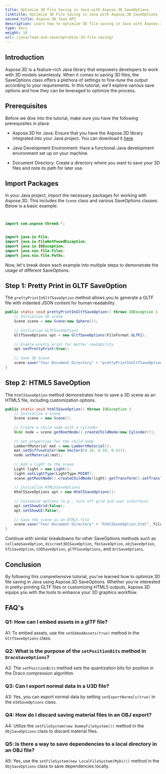 ```yaml
---
title: Optimize 3D File Saving in Java with Aspose.3D SaveOptions
linktitle: Optimize 3D File Saving in Java with Aspose.3D SaveOptions
second_title: Aspose.3D Java API
description: Learn how to optimize 3D file saving in Java with Aspose.3D SaveOptions. Enhance performance and customize outputs effortlessly.
type: docs
weight: 16
url: /java/load-and-save/optimize-3d-file-saving/
---
```

## Introduction

Aspose.3D is a feature-rich Java library that empowers developers to work with 3D models seamlessly. When it comes to saving 3D files, the SaveOptions class offers a plethora of settings to fine-tune the output according to your requirements. In this tutorial, we'll explore various save options and how they can be leveraged to optimize the process.

## Prerequisites

Before we dive into the tutorial, make sure you have the following prerequisites in place:

- Aspose.3D for Java: Ensure that you have the Aspose.3D library integrated into your Java project. You can download it [here](https://releases.aspose.com/3d/java/).

- Java Development Environment: Have a functional Java development environment set up on your machine.

- Document Directory: Create a directory where you want to save your 3D files and note its path for later use.

## Import Packages

In your Java project, import the necessary packages for working with Aspose.3D. This includes the `Scene` class and various SaveOptions classes. Below is a basic example:

```java


import com.aspose.threed.*;


import java.io.File;
import java.io.FileNotFoundException;
import java.io.IOException;
import java.nio.file.Files;
import java.nio.file.Paths;
```

Now, let's break down each example into multiple steps to demonstrate the usage of different SaveOptions.

## Step 1: Pretty Print in GLTF SaveOption

The `prettyPrintInGltfSaveOption` method allows you to generate a GLTF file with indented JSON content for human readability.

```java
public static void prettyPrintInGltfSaveOption() throws IOException {
    // Initialize 3D scene
    Scene scene = new Scene(new Sphere());
    
    // Initialize GLTFSaveOptions
    GltfSaveOptions opt = new GltfSaveOptions(FileFormat.GLTF2);
    
    // Enable pretty print for better readability
    opt.setPrettyPrint(true);
    
    // Save 3D Scene
    scene.save("Your Document Directory" + "prettyPrintInGltfSaveOption.gltf", opt);
}
```

## Step 2: HTML5 SaveOption

The `html5SaveOption` method demonstrates how to save a 3D scene as an HTML5 file, including customization options.

```java
public static void html5SaveOption() throws IOException {
    // Initialize a scene
    Scene scene = new Scene();
    
    // Create a child node with a cylinder
    Node node = scene.getRootNode().createChildNode(new Cylinder());
    
    // Set properties for the child node
    LambertMaterial mat = new LambertMaterial();
    mat.setDiffuseColor(new Vector3(0.34, 0.59, 0.41));
    node.setMaterial(mat);
    
    // Add a light to the scene
    Light light = new Light();
    light.setLightType(LightType.POINT);
    scene.getRootNode().createChildNode(light).getTransform().setTranslation(10, 0, 10);
    
    // Initialize HTML5SaveOptions
    Html5SaveOptions opt = new Html5SaveOptions();
    
    // Customize options (e.g., turn off grid and user interface)
    opt.setShowGrid(false);
    opt.setShowUI(false);
    
    // Save the scene as an HTML5 file
    scene.save("Your Document Directory" + "html5SaveOption.html", FileFormat.HTML5);
}
```

Continue with similar breakdowns for other SaveOptions methods such as `colladaSaveOption`, `discreet3DSSaveOption`, `fbxSaveOption`, `objSaveOption`, `STLSaveOption`, `U3DSaveOption`, `glTFSaveOptions`, and `drcSaveOptions`.

## Conclusion

By following this comprehensive tutorial, you've learned how to optimize 3D file saving in Java using Aspose.3D SaveOptions. Whether you're interested in pretty-printing GLTF files or customizing HTML5 outputs, Aspose.3D equips you with the tools to enhance your 3D graphics workflow.

## FAQ's

### Q1: How can I embed assets in a glTF file?

A1: To embed assets, use the `setEmbedAssets(true)` method in the `GltfSaveOptions` class.

### Q2: What is the purpose of the `setPositionBits` method in `DracoSaveOptions`?

A2: The `setPositionBits` method sets the quantization bits for position in the Draco compression algorithm.

### Q3: Can I export normal data in a U3D file?

A3: Yes, you can export normal data by setting `setExportNormals(true)` in the `U3dSaveOptions` class.

### Q4: How do I discard saving material files in an OBJ export?

A4: Utilize the `setFileSystem(new DummyFileSystem())` method in the `ObjSaveOptions` class to discard material files.

### Q5: Is there a way to save dependencies to a local directory in an OBJ file?

A5: Yes, use the `setFileSystem(new LocalFileSystem(MyDir))` method in the `ObjSaveOptions` class to save dependencies locally.

